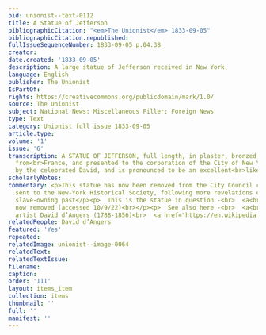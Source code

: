 ```yaml
---
pid: unionist--text-0112
title: A Statue of Jefferson
bibliographicCitation: "<em>The Unionist</em> 1833-09-05"
bibliographicCitation.republished: 
fullIssueSequenceNumber: 1833-09-05 p.04.38
creator: 
date.created: '1833-09-05'
description: A large statue of Jefferson received in New York.
language: English
publisher: The Unionist
IsPartOf: 
rights: https://creativecommons.org/publicdomain/mark/1.0/
source: The Unionist
subject: National News; Miscellaneous Filler; Foreign News
type: Text
category: Unionist full issue 1833-09-05
article.type: 
volume: '1'
issue: '6'
transcription: A STATUE OF JEFFERSON, full length, in plaster, bronzed, has been received
  from<br>France, and presented to the corporation of the City of New York. It was<br>fashioned
  by the celebrated David, and is pronounced to be an excellent<br>likeness.<br>
scholarlyNotes: 
commentary: <p>This statue has now been removed from the City Council chamber, and
  sent to the New-York Historical Society, following more revelations concerning Jefferson's
  slave-owning past</p><p>  This is the statue in question -<br>  <a<br>    href="https://www.washingtonpost.com/history/2021/11/23/thomas-jefferson-statue-removed-nyc-slaveowner/"<br>  >    https://www.washingtonpost.com/history/2021/11/23/thomas-jefferson-statue-removed-nyc-slaveowner/<br>  </a>  -
  now removed (accessed 10/9/22)<br></p><p>  See also here -<br>  <a<br>    href="https://news.artnet.com/art-world/thomas-jefferson-statue-headed-new-york-historical-society-2035662"<br>  >    https://news.artnet.com/art-world/thomas-jefferson-statue-headed-new-york-historical-society-2035662<br>  </a></p><p>  The
  artist David d’Angers (1788-1856)<br>  <a href="https://en.wikipedia.org/wiki/David_d%27Angers">    https://en.wikipedia.org/wiki/David_d%27Angers<br>  </a></p>
relatedPeople: David d’Angers
featured: 'Yes'
repeated: 
relatedImage: unionist--image-0064
relatedText: 
relatedTextIssue: 
filename: 
caption: 
order: '111'
layout: items_item
collection: items
thumbnail: ''
full: ''
manifest: ''
---
```

